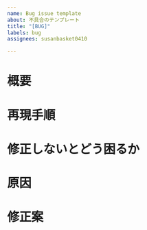 ```yaml
---
name: Bug issue template
about: 不具合のテンプレート
title: "[BUG]"
labels: bug
assignees: susanbasket0410

---
```


<!-- 不具合のテンプレート -->

# 概要

# 再現手順

# 修正しないとどう困るか

# 原因

# 修正案
